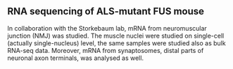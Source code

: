 ## RNA sequencing of ALS-mutant FUS mouse

In collaboration with the Storkebaum lab, mRNA from neuromuscular junction (NMJ) was studied. The muscle nuclei were studied on single-cell (actually single-nucleus) level, the same samples were studied also as bulk RNA-seq data. Moreover, mRNA from synaptosomes, distal parts of neuronal axon terminals, was analysed as well.
